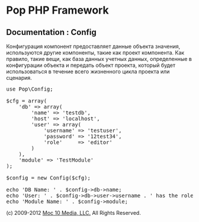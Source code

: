 Pop PHP Framework
=================

Documentation : Config
----------------------

Конфигурация компонент предоставляет данные объекта значения, используются другие компоненты, такие как проект компонента. Как правило, такие вещи, как база данных учетных данных, определенные в конфигурации объекта и передать объект проекта, который будет использоваться в течение всего жизненного цикла проекта или сценария.


<pre>
use Pop\Config;

$cfg = array(
    'db' => array(
        'name' => 'testdb',
        'host' => 'localhost',
        'user' => array(
            'username' => 'testuser',
            'password' => '12test34',
            'role'     => 'editor'
        )
    ),
    'module' => 'TestModule'
);

$config = new Config($cfg);

echo 'DB Name: ' . $config->db->name;
echo 'User: ' . $config->db->user->username . ' has the role: ' . $config->db->user->role;
echo 'Module Name: ' . $config->module;
</pre>

(c) 2009-2012 [Moc 10 Media, LLC.](http://www.moc10media.com) All Rights Reserved.
